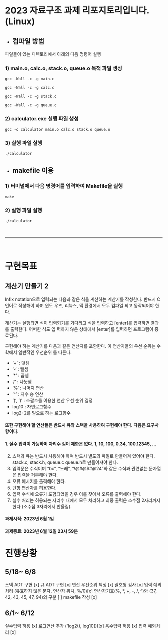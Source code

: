 # **2023 자료구조 과제 리포지토리입니다.(Linux)**


* ## **컴파일 방법**


파일들이 있는 디렉토리에서 아래의 다음 명령어 실행

### **1) main.o, calc.o, stack.o, queue.o 목적 파일 생성**


```gcc -Wall -c -g main.c```

```gcc -Wall -c -g calc.c```

```gcc -Wall -c -g stack.c```

```gcc -Wall -c -g queue.c```


### **2) calculator.exe 실행 파일 생성**

```gcc -o calculator main.o calc.o stack.o queue.o```


### **3) 실행 파일 실행**

```./calculator```

* ## **makefile 이용**

### **1) 터미널에서 다음 명령어를 입력하여 Makefile을 실행**

```make```

### **2) 실행 파일 실행**

```./calculator```<br>


<br>

---
<br>


# 구현목표

## 계산기 만들기 2

Infix notation으로 입력되는 다음과 같은 식을 계산하는 계산기를 작성한다. 반드시 C 언어로 작성해야 하며 윈도
우즈, 리눅스, 맥 환경에서 모두 컴파일 되고 동작되어야 한다.

계산기는 실행되면 식이 입력되기를 기다리고 식을 입력하고 [enter]를 입력하면 결과를 출력한다. 어떠한 식도 입
력하지 않은 상태에서 [enter]를 입력하면 프로그램이 종료된다.

구현해야 하는 계산기를 다음과 같은 연산자를 포함한다. 이 연산자들의 우선 순위는 수학에서 일반적인 우선순위
를 따른다.

- ‘+’ : 덧셈
- ‘-‘ : 뺄셈
- ‘*’ : 곱셈
- ‘/‘ : 나눗셈
- ‘%’ : 나머지 연산
- ‘^’ : 지수 승 연산
- ‘(‘, ‘)’ : 소괄호를 이용한 연산 우선 순위 결정
- log10 : 자연로그함수
- log2: 2를 밑으로 하는 로그함수

#### 또한 구현해야 할 연산들은 반드시 큐와 스택을 사용하여 구현해야 한다. 다음은 요구사항이다.

#### 1. 실수 입력이 가능하며 자리수 길이 제한은 없다. 1, 10, 100, 0.34, 100.12345, ...

2. 스택과 큐는 반드시 사용해야 하며 반드시 별도의 파일로 만들어져 있어야 한다. stack.c, stack.h, queue.c
    queue.h로 만들어져야 한다.
3. 입력문은 수식이며 “bc”, “노래”, “!@#@$#@24”와 같은 수식과 관련없는 문자열은 입력을 거부해야 한다.
4. 오류 메시지를 출력해야 한다.
5. 단항 연산자를 허용한다.
6. 입력 수식에 오류가 포함되었을 경우 이를 찾아서 오류를 출력해야 한다.
7. 실수 처리는 허용되는 자리수 내에서 모두 처리하고 최종 출력은 소수점 2자리까지 한다 (소수점 3자리에서
    반올림).


#### 과제시작: 2023년 6월 1일

#### 과제종료: 2023년 6월 12일 23시 59분



# 진행상황

## 5/18~ 6/8
스택 ADT 구현 [x]
큐 ADT 구현 [x]
연산 우선순위 책정 [x]
괄호쌍 검사 [x]
입력 예외처리 (유효하지 않은 문자, 연산자 위치, %/0)[x]
연산자기호(%, *, +, -, /, ^)와 (37, 42, 43, 45, 47, 94)의 구분 [ ]
makefile 작성 [x]

## 6/1~ 6/12

실수입력 허용 [x]
로그연산 추가 ('log2(), log10())[x]
음수입력 허용 [x]
입력 예외처리 [x]



